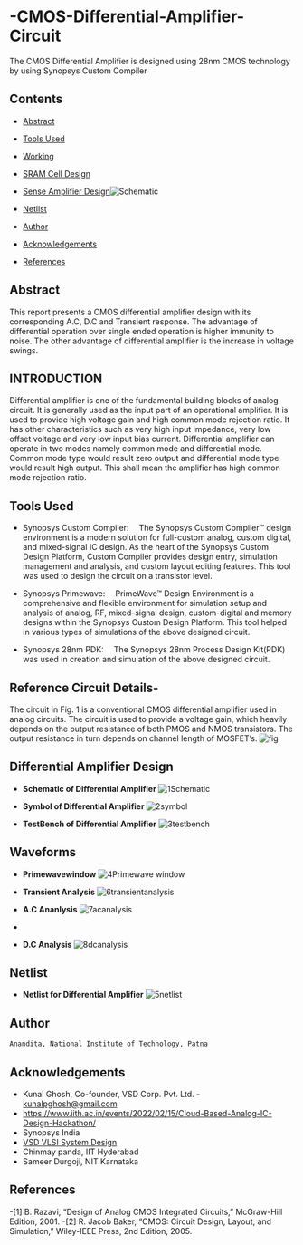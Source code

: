 # -CMOS-Differential-Amplifier-Circuit
The CMOS Differential Amplifier is designed using 28nm CMOS technology by using Synopsys Custom Compiler
 





## Contents

* [Abstract](https://github.com/DebjitLP/CloudBased_Analog_Hackathon_MemoryRead#abstract)
* [Tools Used](https://github.com/DebjitLP/CloudBased_Analog_Hackathon_MemoryRead#tools-used)
* [Working](https://github.com/DebjitLP/CloudBased_Analog_Hackathon_MemoryRead#working)
* [SRAM Cell Design](https://github.com/DebjitLP/CloudBased_Analog_Hackathon_MemoryRead#sram-cell-design)
* [Sense Amplifier Design](https://github.com/DebjitLP/CloudBased_Analog_Hackathon_MemoryRead#sense-amplifier-design)![Schematic](https://user-images.githubusercontent.com/100422485/156122845-cd1fb6bc-053b-4f3f-87d5-98d3cc7863dd.png)

* [Netlist](https://github.com/DebjitLP/CloudBased_Analog_Hackathon_MemoryRead#netlist)
* [Author](https://github.com/DebjitLP/CloudBased_Analog_Hackathon_MemoryRead#author)
* [Acknowledgements](https://github.com/DebjitLP/CloudBased_Analog_Hackathon_MemoryRead#acknowledgements)
* [References](https://github.com/DebjitLP/CloudBased_Analog_Hackathon_MemoryRead#references)






## Abstract

This report presents a CMOS differential amplifier design with its corresponding A.C, D.C and Transient response. The advantage of differential operation over single ended operation is higher immunity to noise. The other advantage of differential amplifier is the increase in voltage swings. 


## INTRODUCTION

Differential amplifier is one of the fundamental building blocks of analog circuit. It is generally used as the input part of an operational amplifier. It is used to provide high voltage gain and high common mode rejection ratio. It has other characteristics such as very high input impedance, very low offset voltage and very low input bias current. Differential amplifier can operate in two modes namely common mode and differential mode. Common mode type would result zero output and differential mode type would result high output. This shall mean the amplifier has high   common mode rejection ratio. 





## Tools Used
- Synopsys Custom Compiler:  The Synopsys Custom Compiler™ design environment is a modern solution for full-custom analog, custom digital, and mixed-signal IC design. As the heart of the Synopsys Custom Design Platform, Custom Compiler provides design entry, simulation management and analysis, and custom layout editing features. This tool was used to design the circuit on a transistor level.

- Synopsys Primewave:  PrimeWave™ Design Environment is a comprehensive and flexible environment for simulation setup and analysis of analog, RF, mixed-signal design, custom-digital and memory designs within the Synopsys Custom Design Platform. This tool helped in various types of simulations of the above designed circuit.

- Synopsys 28nm PDK:  The Synopsys 28nm Process Design Kit(PDK) was used in creation and simulation of the above designed circuit.



## Reference Circuit Details-


The circuit in Fig. 1 is a conventional CMOS differential amplifier used in analog circuits. The circuit is used to provide a voltage gain, which heavily depends on the output resistance of both PMOS and NMOS transistors. The output resistance in turn depends on channel length of MOSFET’s.
                     ![fig](https://user-images.githubusercontent.com/100422485/156125878-1b597967-5b60-4adb-be74-0bfef146fbad.png)






##  Differential Amplifier Design

* **Schematic of Differential Amplifier**
![1Schematic](https://user-images.githubusercontent.com/100422485/156125851-10075a31-fff0-4a81-a1be-48322a9217ad.png)

* **Symbol of Differential Amplifier**
![2symbol](https://user-images.githubusercontent.com/100422485/156125855-ce39e304-6703-4b0f-8e4d-c89447b31802.png)
* **TestBench of Differential Amplifier**
![3testbench](https://user-images.githubusercontent.com/100422485/156125860-f27af0a9-d665-4114-8807-64f1fed228d5.png)

## Waveforms
* **Primewavewindow**
![4Primewave window](https://user-images.githubusercontent.com/100422485/156125864-397a0af0-d8d8-4c63-93f0-6bf9db98de09.png)

* **Transient Analysis**
![6transientanalysis](https://user-images.githubusercontent.com/100422485/156125874-c0335b36-929a-461d-9404-c98c431097e8.png)

* **A.C Ananlysis**
![7acanalysis](https://user-images.githubusercontent.com/100422485/156127787-97ea63fb-ecbf-4d48-8bdc-3fda0ddcfea3.png)

* 
* **D.C Analysis**
![8dcanalysis](https://user-images.githubusercontent.com/100422485/156125877-86928f08-1f2b-44d7-aea0-043ec826037a.png)




## Netlist


* **Netlist for Differential Amplifier**
![5netlist](https://user-images.githubusercontent.com/100422485/156125865-478dcf3e-1dae-48aa-b9fc-f1db9e11a4b4.png)





## Author


```bash
Anandita, National Institute of Technology, Patna
```


## Acknowledgements


 - Kunal Ghosh, Co-founder, VSD Corp. Pvt. Ltd. - kunalpghosh@gmail.com
 - https://www.iith.ac.in/events/2022/02/15/Cloud-Based-Analog-IC-Design-Hackathon/
 - Synopsys India
 - [VSD VLSI System Design](https://www.vlsisystemdesign.com/)
 - Chinmay panda, IIT Hyderabad
 - Sameer Durgoji, NIT Karnataka
## References

-[1]	B. Razavi, “Design of Analog CMOS Integrated Circuits,” McGraw-Hill Edition, 2001.
-[2]	R. Jacob Baker, “CMOS: Circuit Design, Layout, and Simulation,”
 Wiley-IEEE Press, 2nd Edition, 2005.

